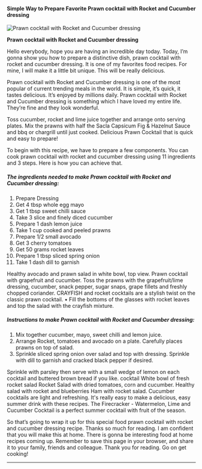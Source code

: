             

#### Simple Way to Prepare Favorite Prawn cocktail with Rocket and Cucumber dressing

![Prawn cocktail with Rocket and Cucumber dressing](https://img-global.cpcdn.com/recipes/45285223/751x532cq70/prawn-cocktail-with-rocket-and-cucumber-dressing-recipe-main-photo.jpg)

**Prawn cocktail with Rocket and Cucumber dressing**

Hello everybody, hope you are having an incredible day today. Today, I’m gonna show you how to prepare a distinctive dish, prawn cocktail with rocket and cucumber dressing. It is one of my favorites food recipes. For mine, I will make it a little bit unique. This will be really delicious.

Prawn cocktail with Rocket and Cucumber dressing is one of the most popular of current trending meals in the world. It is simple, it’s quick, it tastes delicious. It’s enjoyed by millions daily. Prawn cocktail with Rocket and Cucumber dressing is something which I have loved my entire life. They’re fine and they look wonderful.

Toss cucumber, rocket and lime juice together and arrange onto serving plates. Mix the prawns with half the Sacla Capsicum Fig & Hazelnut Sauce and bbq or chargrill until just cooked. Delicious Prawn Cocktail that is quick and easy to prepare!

To begin with this recipe, we have to prepare a few components. You can cook prawn cocktail with rocket and cucumber dressing using 11 ingredients and 3 steps. Here is how you can achieve that.

##### The ingredients needed to make Prawn cocktail with Rocket and Cucumber dressing:

1.  Prepare Dressing
2.  Get 4 tbsp whole egg mayo
3.  Get 1 tbsp sweet chilli sauce
4.  Take 3 slice and finely diced cucumber
5.  Prepare 1 dash lemon juice
6.  Take 1 cup cooked and peeled prawns
7.  Prepare 1/2 small avocado
8.  Get 3 cherry tomatoes
9.  Get 50 grams rocket leaves
10.  Prepare 1 tbsp sliced spring onion
11.  Take 1 dash dill to garnish

Healthy avocado and prawn salad in white bowl, top view. Prawn cocktail with grapefruit and cucumber. Toss the prawns with the grapefruit/lime dressing, cucumber, snack pepper, sugar snaps, grape fillets and freshly chopped coriander. CRAYFISH and rocket cocktails are a stylish twist on the classic prawn cocktail. • Fill the bottoms of the glasses with rocket leaves and top the salad with the crayfish mixture.

##### Instructions to make Prawn cocktail with Rocket and Cucumber dressing:

1.  Mix together cucumber, mayo, sweet chilli and lemon juice.
2.  Arrange Rocket, tomatoes and avocado on a plate. Carefully places prawns on top of salad.
3.  Sprinkle sliced spring onion over salad and top with dressing. Sprinkle with dill to garnish and cracked black pepper if desired.

Sprinkle with parsley then serve with a small wedge of lemon on each cocktail and buttered brown bread if you like. cocktail White bowl of fresh rocket salad Rocket Salad with dried tomatoes, corn and cucumber. Healthy salad with rocket and blueberries Ham with rocket salad. Cucumber cocktails are light and refreshing. It's really easy to make a delicious, easy summer drink with these recipes. The Firecracker - Watermelon, Lime and Cucumber Cocktail is a perfect summer cocktail with fruit of the season.

So that’s going to wrap it up for this special food prawn cocktail with rocket and cucumber dressing recipe. Thanks so much for reading. I am confident that you will make this at home. There is gonna be interesting food at home recipes coming up. Remember to save this page in your browser, and share it to your family, friends and colleague. Thank you for reading. Go on get cooking!

* * *